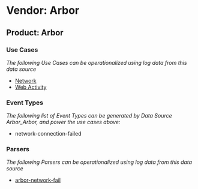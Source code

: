 Vendor: Arbor
=============
Product: Arbor
--------------

### Use Cases

_The following Use Cases can be operationalized using log data from this data source_

* [Network](../UseCases/usecase_network.md)
* [Web Activity](../UseCases/usecase_web_activity.md)


### Event Types

_The following list of Event Types can be generated by Data Source Arbor_Arbor, and power the use cases above:_

- network-connection-failed


### Parsers

_The following Parsers can be operationalized using log data from this data source_

* [arbor-network-fail](../Parsers/parserContent_arbor-network-fail.md)
